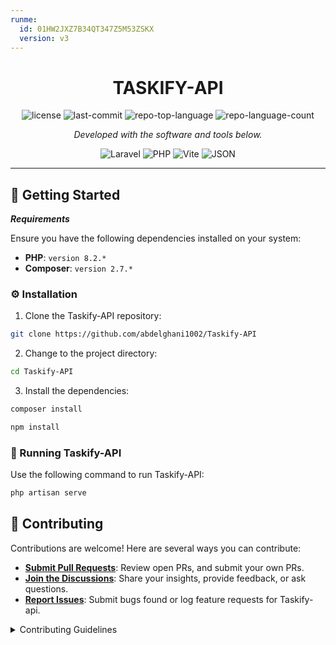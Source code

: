 ```yaml
---
runme:
  id: 01HW2JXZ7B34QT347Z5M53ZSKX
  version: v3
---
```


<p align="center">
    <h1 align="center">TASKIFY-API</h1>
</p>
<p align="center">
	<img src="https://img.shields.io/github/license/abdelghani1002/Taskify-API?style=flat&color=0080ff" alt="license">
	<img src="https://img.shields.io/github/last-commit/abdelghani1002/Taskify-API?style=flat&logo=git&logoColor=white&color=0080ff" alt="last-commit">
	<img src="https://img.shields.io/github/languages/top/abdelghani1002/Taskify-API?style=flat&color=0080ff" alt="repo-top-language">
	<img src="https://img.shields.io/github/languages/count/abdelghani1002/Taskify-API?style=flat&color=0080ff" alt="repo-language-count">
<p>
<p align="center">
		<em>Developed with the software and tools below.</em>
</p>
<p align="center">
	<img src="https://img.shields.io/badge/Laravel-F7DF1E.svg?style=flat&logo=Laravel&logoColor=black" alt="Laravel">
	<img src="https://img.shields.io/badge/PHP-777BB4.svg?style=flat&logo=PHP&logoColor=white" alt="PHP">
	<img src="https://img.shields.io/badge/Vite-646CFF.svg?style=flat&logo=Vite&logoColor=white" alt="Vite">
	<img src="https://img.shields.io/badge/JSON-000000.svg?style=flat&logo=JSON&logoColor=white" alt="JSON">
</p>
<hr>

## 🚀 Getting Started

***Requirements***

Ensure you have the following dependencies installed on your system:

* **PHP**: `version 8.2.*`
* **Composer**: `version 2.7.*`

### ⚙️ Installation

1. Clone the Taskify-API repository:

```sh {"id":"01HW2JXZ5GX342781ZMKMZNVE7"}
git clone https://github.com/abdelghani1002/Taskify-API
```

2. Change to the project directory:

```sh {"id":"01HW2JXZ5GX342781ZMKN4WKQJ"}
cd Taskify-API
```

3. Install the dependencies:

```sh {"id":"01HW2JXZ5GX342781ZMNXZP9DG"}
composer install
```

```sh {"id":"01HW2PR3JTPHNJ6SDF3E67WK3X"}
npm install
```

### 🤖 Running Taskify-API

Use the following command to run Taskify-API:

```sh {"id":"01HW2JXZ5GX342781ZMRT6AKJD"}
php artisan serve
```

## 🤝 Contributing

Contributions are welcome! Here are several ways you can contribute:

- **[Submit Pull Requests](https://github.com/abdelghani1002/Taskify-API/blob/main/CONTRIBUTING.md)**: Review open PRs, and submit your own PRs.
- **[Join the Discussions](https://github.com/abdelghani1002/Taskify-API/discussions)**: Share your insights, provide feedback, or ask questions.
- **[Report Issues](https://github.com/abdelghani1002/Taskify-API/issues)**: Submit bugs found or log feature requests for Taskify-api.

<details closed>
    <summary>Contributing Guidelines</summary>

1. **Fork the Repository**: Start by forking the project repository to your GitHub account.

2. **Clone Locally**: Clone the forked repository to your local machine using a Git client.

```sh {"id":"01HW2JXZ5GX342781ZMZC2X4NJ"}
git clone https://github.com/abdelghani1002/Taskify-API
```

3. **Create a New Branch**: Always work on a new branch, giving it a descriptive name.

```sh {"id":"01HW2JXZ5GX342781ZMZM3WRXT"}
git checkout -b new-feature-x
```

4. **Make Your Changes**: Develop and test your changes locally.

5. **Commit Your Changes**: Commit with a clear message describing your updates.

```sh {"id":"01HW2JXZ5GX342781ZN1ZNDHRJ"}
git commit -m 'Implemented new feature x.'
```

6. **Push to GitHub**: Push the changes to your forked repository.

```sh {"id":"01HW2JXZ5GX342781ZN30HXK7W"}
git push origin new-feature-x
```

7. **Submit a Pull Request**: Create a PR against the original project repository. Clearly describe the changes and their motivations.

Once your PR is reviewed and approved, it will be merged into the main branch.
